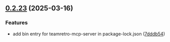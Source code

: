 ## [0.2.23](https://github.com/adepanges/teamretro-mcp-server/compare/v0.2.21...v0.2.23) (2025-03-16)


### Features

* add bin entry for teamretro-mcp-server in package-lock.json ([7dddb54](https://github.com/adepanges/teamretro-mcp-server/commit/7dddb5481dd9c9da71e1d7e42627c778f7d4d9d5))



